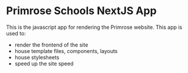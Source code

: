 # Primrose Schools NextJS App

This is the javascript app for rendering the Primrose website. This app is used to:

- render the frontend of the site
- house template files, components, layouts
- house stylesheets
- speed up the site speed
